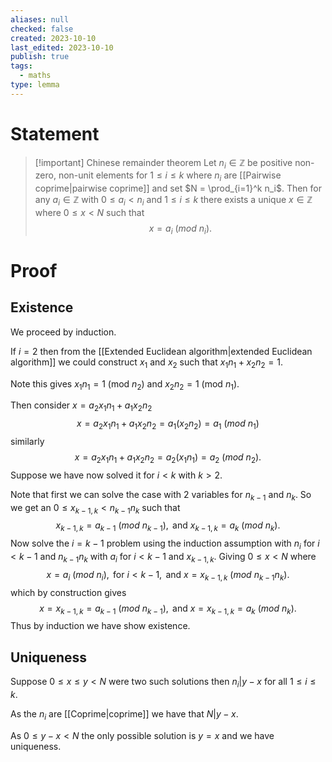 ```yaml
---
aliases: null
checked: false
created: 2023-10-10
last_edited: 2023-10-10
publish: true
tags:
  - maths
type: lemma
---
```

# Statement

>[!important] Chinese remainder theorem
>Let $n_i \in \mathbb{Z}$ be positive non-zero, non-unit elements for $1 \leq i \leq k$ where $n_i$ are [[Pairwise coprime|pairwise coprime]] and set $N = \prod_{i=1}^k n_i$. Then for any $a_i \in \mathbb{Z}$ with $0 \leq a_i < n_i$ and $1 \leq i \leq k$ there exists a unique $x \in \mathbb{Z}$ where $0 \leq x < N$ such that
>$$x = a_i \ (mod \ n_i).$$
>

# Proof

## Existence

We proceed by induction.

If $i = 2$ then from the [[Extended Euclidean algorithm|extended Euclidean algorithm]] we could construct $x_1$ and $x_2$ such that $x_1 n_1 + x_2 n_2 = 1$.

Note this gives $x_1n_1 = 1$ (mod $n_2)$ and $x_2n_2 = 1$ (mod $n_1$).

Then consider $x = a_2 x_1 n_1 + a_1 x_2 n_2$
$$x = a_2 x_1 n_1 + a_1 x_2 n_2 = a_1 \left ( x_2 n_2 \right ) = a_1 \ (mod \ n_1)$$
similarly
$$x = a_2 x_1 n_1 + a_1 x_2 n_2 = a_2 \left ( x_1 n_1 \right ) = a_2 \ (mod \ n_2).$$
Suppose we have now solved it for $i < k$ with $k > 2$.

Note that first we can solve the case with 2 variables for $n_{k-1}$ and $n_k$. So we get an $0 \leq x_{k-1,k} < n_{k-1}n_k$ such that
$$ x_{k-1,k} = a_{k-1} \ (mod \ n_{k-1}), \mbox{ and } x_{k-1,k} = a_k \ (mod \ n_k).$$
Now solve the $i = k-1$ problem using the induction assumption with $n_i$ for $i < k-1$ and $n_{k-1}n_k$ with $a_i$ for $i < k-1$ and $x_{k-1,k}$. Giving $0 \leq x < N$ where
$$ x = a_{i} \ (mod \ n_{i}), \mbox{ for } i < k-1, \mbox{ and } x = x_{k-1,k} \ (mod \ n_{k-1}n_k).$$
which by construction gives
$$ x = x_{k-1,k} = a_{k-1} \ (mod \ n_{k-1}), \mbox{ and } x = x_{k-1,k} = a_k \ (mod \ n_k).$$
Thus by induction we have show existence.

## Uniqueness

Suppose $0 \leq x \leq y < N$ were two such solutions then $n_i \vert y - x$ for all $1 \leq i \leq k$.

As the $n_i$ are [[Coprime|coprime]] we have that $N \vert y-x$.

As $0 \leq y-x < N$ the only possible solution is $y = x$ and we have uniqueness.
